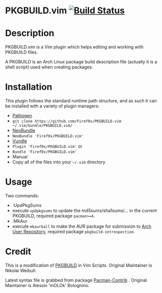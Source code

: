# PKGBUILD.vim [![Build Status](https://travis-ci.org/Firef0x/PKGBUILD.vim.svg?branch=master)](https://travis-ci.org/Firef0x/PKGBUILD.vim)

# Description

PKGBUILD.vim is a Vim plugin which helps editing and working with PKGBUILD files.

A PKGBUILD is an Arch Linux package build description file
(actually it is a shell script) used when creating packages.

# Installation

This plugin follows the standard runtime path structure, and as such it can be
installed with a variety of plugin managers:

*  [Pathogen][1]
  *  `git clone https://github.com/Firef0x/PKGBUILD.vim ~/.vim/bundle/PKGBUILD.vim/`
*  [NeoBundle][2]
  *  `NeoBundle 'Firef0x/PKGBUILD.vim'`
*  [Vundle][3]
  *  `Plugin 'Firef0x/PKGBUILD.vim'` or
  *  `Bundle 'Firef0x/PKGBUILD.vim'`
*  Manual
  *  Copy all of the files into your `~/.vim` directory

# Usage

Two commands:

*  :UpdPkgSums
  * execute `updpkgsums` to update the md5sums/sha1sums/... in the current PKGBUILD, required package `pacman>=4`.
*  :MkAur
  * execute `mkaurball` to make the AUR package for submission to [Arch User Repository][6], required package `pkgbuild-introspection`.

# Credit

This is a modification of [PKGBUILD][4] in Vim Scripts.
Original Maintainer is Nikolai Weibull.

Latest syntax file is grabbed from package [Pacman-Contrib][5] .
Original Maintainer is Alessio 'mOLOk' Bolognino.

[1]: https://github.com/tpope/vim-pathogen
[2]: https://github.com/Shougo/neobundle.vim
[3]: https://github.com/gmarik/Vundle.vim
[4]: http://www.vim.org/scripts/script.php?script_id=2700
[5]: https://projects.archlinux.org/pacman.git/tree/contrib/PKGBUILD.vim
[6]: https://aur.archlinux.org/
